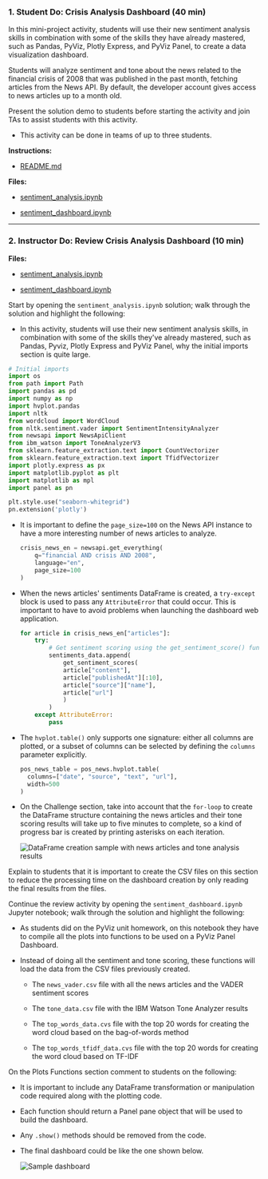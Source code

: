 ### 1. Student Do: Crisis Analysis Dashboard (40 min)

In this mini-project activity, students will use their new sentiment analysis skills in combination with some of the skills they have already mastered, such as Pandas, PyViz, Plotly Express, and PyViz Panel, to create a data visualization dashboard.

Students will analyze sentiment and tone about the news related to the financial crisis of 2008 that was published in the past month, fetching articles from the News API. By default, the developer account gives access to news articles up to a month old.

Present the solution demo to students before starting the activity and join TAs to assist students with this activity.

* This activity can be done in teams of up to three students.

**Instructions:**

* [README.md](Activities/14-Stu_Sentiment_Dashboard/README.md)

**Files:**

* [sentiment_analysis.ipynb](Activities/14-Stu_Sentiment_Dashboard/Unsolved/sentiment_analysis.ipynb)

* [sentiment_dashboard.ipynb](Activities/14-Stu_Sentiment_Dashboard/Unsolved/sentiment_dashboard.ipynb)

---

### 2. Instructor Do: Review Crisis Analysis Dashboard (10 min)

**Files:**

* [sentiment_analysis.ipynb](Activities/14-Stu_Sentiment_Dashboard/Solved/sentiment_analysis.ipynb)

* [sentiment_dashboard.ipynb](Activities/14-Stu_Sentiment_Dashboard/Solved/sentiment_dashboard.ipynb)

Start by opening the `sentiment_analysis.ipynb` solution; walk through the solution and highlight the following:

* In this activity, students will use their new sentiment analysis skills, in combination with some of the skills they've already mastered, such as Pandas, Pyviz, Plotly Express and PyViz Panel, why the initial imports section is quite large.

```python
# Initial imports
import os
from path import Path
import pandas as pd
import numpy as np
import hvplot.pandas
import nltk
from wordcloud import WordCloud
from nltk.sentiment.vader import SentimentIntensityAnalyzer
from newsapi import NewsApiClient
from ibm_watson import ToneAnalyzerV3
from sklearn.feature_extraction.text import CountVectorizer
from sklearn.feature_extraction.text import TfidfVectorizer
import plotly.express as px
import matplotlib.pyplot as plt
import matplotlib as mpl
import panel as pn

plt.style.use("seaborn-whitegrid")
pn.extension('plotly')
```

* It is important to define the `page_size=100` on the News API instance to have a more interesting number of news articles to analyze.

  ```python
  crisis_news_en = newsapi.get_everything(
      q="financial AND crisis AND 2008",
      language="en",
      page_size=100
  )
  ```

* When the news articles' sentiments DataFrame is created, a `try-except` block is used to pass any `AttributeError` that could occur. This is important to have to avoid problems when launching the dashboard web application.

  ```python
  for article in crisis_news_en["articles"]:
      try:
          # Get sentiment scoring using the get_sentiment_score() function
          sentiments_data.append(
              get_sentiment_scores(
              article["content"],
              article["publishedAt"][:10],
              article["source"]["name"],
              article["url"]
              )
          )
      except AttributeError:
          pass
  ```

* The `hvplot.table()` only supports one signature: either all columns are plotted, or a subset of columns can be selected by defining the `columns` parameter explicitly.

  ```python
  pos_news_table = pos_news.hvplot.table(
    columns=["date", "source", "text", "url"],
    width=500
  )
  ```
* On the Challenge section, take into account that the `for-loop` to create the DataFrame structure containing the news articles and their tone scoring results will take up to five minutes to complete, so a kind of progress bar is created by printing asterisks on each iteration.

  ![DataFrame creation sample with news articles and tone analysis results](Images/tone_analysis_progress_bar.png)

Explain to students that it is important to create the CSV files on this section to reduce the processing time on the dashboard creation by only reading the final results from the files.

Continue the review activity by opening the `sentiment_dashboard.ipynb` Jupyter notebook; walk through the solution and highlight the following:

* As students did on the PyViz unit homework, on this notebook they have to compile all the plots into functions to be used on a PyViz Panel Dashboard.

* Instead of doing all the sentiment and tone scoring, these functions will load the data from the CSV files previously created.

  * The `news_vader.csv` file with all the news articles and the VADER sentiment scores

  * The `tone_data.csv` file with the IBM Watson Tone Analyzer results

  * The `top_words_data.cvs` file with the top 20 words for creating the word cloud based on the bag-of-words method

  * The `top_words_tfidf_data.cvs` file with the top 20 words for creating the word cloud based on TF-IDF

On the Plots Functions section comment to students on the following:

* It is important to include any DataFrame transformation or manipulation code required along with the plotting code.

* Each function should return a Panel pane object that will be used to build the dashboard.

* Any `.show()` methods should be removed from the code.

* The final dashboard could be like the one shown below.

  ![Sample dashboard](Images/sentiment_analysis_dashboard.gif)
